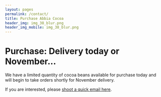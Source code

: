 ```yaml
---
layout: pages
permalink: /contact/
title: Purchase Abbia Cocoa
header_img: img_38_blur.png
header_img_mobile: img_38_blur.png
---
```


<h1 class="is-uppercase is-size-1"><span>Purchase:</span> Delivery today or November...</h1>
We have a limited quantity of cocoa beans available for purchase today and will begin to take orders shortly for November delivery. 

If you are interested, please [shoot a quick email here](mailto:mouen@jigoro.org). 
